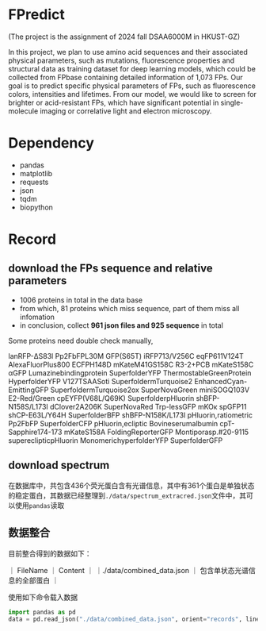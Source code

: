 # FPredict

(The project is the assignment of 2024 fall DSAA6000M in HKUST-GZ)

In this project, we plan to use amino acid sequences and their associated physical parameters, such as mutations, fluorescence properties and structural data as training dataset for deep learning models, which could be collected from FPbase containing detailed information of 1,073 FPs. Our goal is to predict specific physical parameters of FPs, such as fluorescence colors, intensities and lifetimes. From our model, we would like to screen for brighter or acid-resistant FPs, which have significant potential in single-molecule imaging or correlative light and electron microscopy.

# Dependency

- pandas
- matplotlib
- requests
- json
- tqdm
- biopython

# Record

## download the FPs sequence and relative parameters

- 1006 proteins in total in the data base
- from which, 81 proteins which miss sequence, part of them miss all infomation
- in conclusion, collect **961 json files and 925 sequence** in total

Some proteins need double check manually,

lanRFP-ΔS83l
Pp2FbFPL30M
GFP(S65T)
iRFP713/V256C
eqFP611V124T
AlexaFluorPlus800
ECFPH148D
mKateM41GS158C
R3-2+PCB
mKateS158C
αGFP
Lumazinebindingprotein
SuperfolderYFP
ThermostableGreenProtein
HyperfolderYFP
V127TSAASoti
SuperfoldermTurquoise2
EnhancedCyan-EmittingGFP
SuperfoldermTurquoise2ox
SuperNovaGreen
miniSOGQ103V
E2-Red/Green
cpEYFP(V68L/Q69K)
SuperfolderpHluorin
shBFP-N158S/L173I
dClover2A206K
SuperNovaRed
Trp-lessGFP
mKOκ
spGFP11
shCP-E63L/Y64H
SuperfolderBFP
shBFP-N158K/L173I
pHluorin,ratiometric
Pp2FbFP
SuperfolderCFP
pHluorin,ecliptic
Bovineserumalbumin
cpT-Sapphire174-173
mKateS158A
FoldingReporterGFP
Montiporasp.#20-9115
supereclipticpHluorin
MonomerichyperfolderYFP
SuperfolderGFP

## download spectrum

在数据库中，共包含436个荧光蛋白含有光谱信息，其中有361个蛋白是单独状态的稳定蛋白，其数据已经整理到`./data/spectrum_extracred.json`文件中，其可以使用`pandas`读取

## 数据整合

目前整合得到的数据如下：

｜ FileName ｜ Content ｜
｜./data/combined_data.json ｜ 包含单状态光谱信息的全部蛋白 ｜

使用如下命令载入数据

```python
import pandas as pd
data = pd.read_json("./data/combined_data.json", orient="records", lines=True)
```